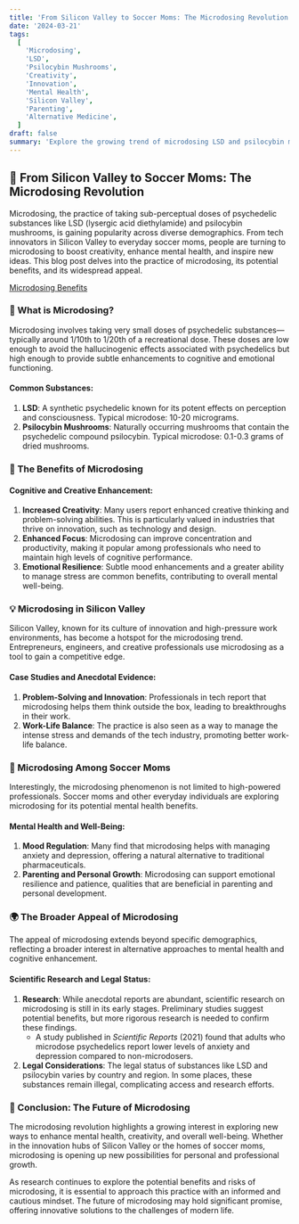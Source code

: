 ```yaml
---
title: 'From Silicon Valley to Soccer Moms: The Microdosing Revolution 🌟💡'
date: '2024-03-21'
tags:
  [
    'Microdosing',
    'LSD',
    'Psilocybin Mushrooms',
    'Creativity',
    'Innovation',
    'Mental Health',
    'Silicon Valley',
    'Parenting',
    'Alternative Medicine',
  ]
draft: false
summary: 'Explore the growing trend of microdosing LSD and psilocybin mushrooms. From tech innovators in Silicon Valley to everyday soccer moms, discover how people are using these psychedelics to boost creativity, enhance mental health, and inspire new ideas. 🌟💡🍄'
---
```


## 🌟 From Silicon Valley to Soccer Moms: The Microdosing Revolution

Microdosing, the practice of taking sub-perceptual doses of psychedelic substances like LSD (lysergic acid diethylamide) and psilocybin mushrooms, is gaining popularity across diverse demographics. From tech innovators in Silicon Valley to everyday soccer moms, people are turning to microdosing to boost creativity, enhance mental health, and inspire new ideas. This blog post delves into the practice of microdosing, its potential benefits, and its widespread appeal.

[Microdosing Benefits](https://media.springernature.com/lw685/springer-static/image/art%3A10.1038%2Fs41598-021-01811-4/MediaObjects/41598_2021_1811_Fig2_HTML.png?as=webp)

### 🔬 What is Microdosing?

Microdosing involves taking very small doses of psychedelic substances—typically around 1/10th to 1/20th of a recreational dose. These doses are low enough to avoid the hallucinogenic effects associated with psychedelics but high enough to provide subtle enhancements to cognitive and emotional functioning.

#### **Common Substances**:

1. **LSD**: A synthetic psychedelic known for its potent effects on perception and consciousness. Typical microdose: 10-20 micrograms.
2. **Psilocybin Mushrooms**: Naturally occurring mushrooms that contain the psychedelic compound psilocybin. Typical microdose: 0.1-0.3 grams of dried mushrooms.

### 🌟 The Benefits of Microdosing

#### **Cognitive and Creative Enhancement**:

1. **Increased Creativity**: Many users report enhanced creative thinking and problem-solving abilities. This is particularly valued in industries that thrive on innovation, such as technology and design.
2. **Enhanced Focus**: Microdosing can improve concentration and productivity, making it popular among professionals who need to maintain high levels of cognitive performance.
3. **Emotional Resilience**: Subtle mood enhancements and a greater ability to manage stress are common benefits, contributing to overall mental well-being.

### 💡 Microdosing in Silicon Valley

Silicon Valley, known for its culture of innovation and high-pressure work environments, has become a hotspot for the microdosing trend. Entrepreneurs, engineers, and creative professionals use microdosing as a tool to gain a competitive edge.

#### **Case Studies and Anecdotal Evidence**:

1. **Problem-Solving and Innovation**: Professionals in tech report that microdosing helps them think outside the box, leading to breakthroughs in their work.
2. **Work-Life Balance**: The practice is also seen as a way to manage the intense stress and demands of the tech industry, promoting better work-life balance.

### 🏡 Microdosing Among Soccer Moms

Interestingly, the microdosing phenomenon is not limited to high-powered professionals. Soccer moms and other everyday individuals are exploring microdosing for its potential mental health benefits.

#### **Mental Health and Well-Being**:

1. **Mood Regulation**: Many find that microdosing helps with managing anxiety and depression, offering a natural alternative to traditional pharmaceuticals.
2. **Parenting and Personal Growth**: Microdosing can support emotional resilience and patience, qualities that are beneficial in parenting and personal development.

### 🌍 The Broader Appeal of Microdosing

The appeal of microdosing extends beyond specific demographics, reflecting a broader interest in alternative approaches to mental health and cognitive enhancement.

#### **Scientific Research and Legal Status**:

1. **Research**: While anecdotal reports are abundant, scientific research on microdosing is still in its early stages. Preliminary studies suggest potential benefits, but more rigorous research is needed to confirm these findings.
   - A study published in _Scientific Reports_ (2021) found that adults who microdose psychedelics report lower levels of anxiety and depression compared to non-microdosers.
2. **Legal Considerations**: The legal status of substances like LSD and psilocybin varies by country and region. In some places, these substances remain illegal, complicating access and research efforts.

### 🌿 Conclusion: The Future of Microdosing

The microdosing revolution highlights a growing interest in exploring new ways to enhance mental health, creativity, and overall well-being. Whether in the innovation hubs of Silicon Valley or the homes of soccer moms, microdosing is opening up new possibilities for personal and professional growth.

As research continues to explore the potential benefits and risks of microdosing, it is essential to approach this practice with an informed and cautious mindset. The future of microdosing may hold significant promise, offering innovative solutions to the challenges of modern life.
